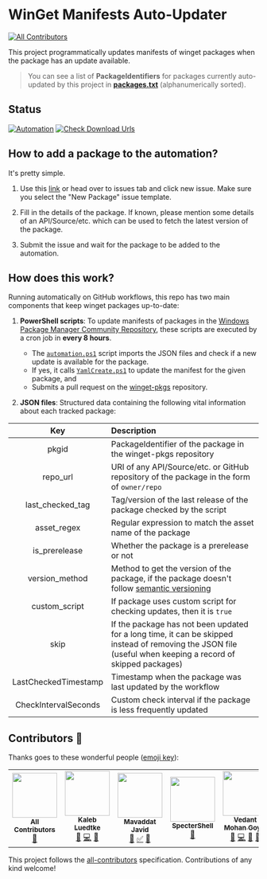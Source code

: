 # WinGet Manifests Auto-Updater
<!-- ALL-CONTRIBUTORS-BADGE:START - Do not remove or modify this section -->
[![All Contributors](https://img.shields.io/badge/all_contributors-5-orange.svg?style=flat-square)](#contributors-)
<!-- ALL-CONTRIBUTORS-BADGE:END -->

This project programmatically updates manifests of winget packages when the package has an update available.

> You can see a list of **PackageIdentifiers** for packages currently auto-updated by this project in [**packages.txt**](./packages.txt) (alphanumerically sorted).

## Status

[![Automation](https://github.com/vedantmgoyal2009/winget-pkgs-automation/actions/workflows/automation.yml/badge.svg)](./actions/workflows/automation.yml)
[![Check Download Urls](https://github.com/vedantmgoyal2009/winget-pkgs-automation/actions/workflows/check-download-urls.yml/badge.svg)](./actions/workflows/check-download-urls.yml)

## How to add a package to the automation?

It's pretty simple.

1. Use this [link](https://github.com/vedantmgoyal2009/winget-pkgs-automation/issues/new?assignees=vedantmgoyal2009&labels=new+package&template=package_request.yml&title=%5BNew+Package%5D%3A+) or head over to issues tab and click new issue. Make sure you select the "New Package" issue template.

2. Fill in the details of the package. If known, please mention some details of an API/Source/etc. which can be used to fetch the latest version of the package.

3. Submit the issue and wait for the package to be added to the automation.

## How does this work?

Running automatically on GitHub workflows, this repo has two main components that keep winget packages up-to-date:

1. **PowerShell scripts**: To update manifests of packages in the [Windows Package Manager Community Repository](https://github.com/microsoft/winget-pkgs), these scripts are executed by a cron job in **every 8 hours**.
    - The [`automation.ps1`](./automation.ps1) script imports the JSON files and check if a new update is available for the package.
    - If yes, it calls [`YamlCreate.ps1`](./YamlCreate) to update the manifest for the given package, and
    - Submits a pull request on the [winget-pkgs](https://github.com/microsoft/winget-pkgs) repository.

2. **JSON files**: Structured data containing the following vital information about each tracked package:

|  Key  | Description |
| :---: | :--- |
| pkgid | PackageIdentifier of the package in the winget-pkgs repository |
| repo_url | URI of any API/Source/etc. or GitHub repository of the package in the form of `owner/repo` |
| last_checked_tag | Tag/version of the last release of the package checked by the script |
| asset_regex | Regular expression to match the asset name of the package |
| is_prerelease | Whether the package is a prerelease or not |
| version_method | Method to get the version of the package, if the package doesn't follow [semantic versioning](https://semver.org) |
| custom_script | If package uses custom script for checking updates, then it is `true` |
| skip | If the package has not been updated for a long time, it can be skipped instead of removing the JSON file (useful when keeping a record of skipped packages) |
| LastCheckedTimestamp | Timestamp when the package was last updated by the workflow |
| CheckIntervalSeconds | Custom check interval if the package is less frequently updated |

## Contributors 🎉

Thanks goes to these wonderful people ([emoji key](https://allcontributors.org/docs/en/emoji-key)):

<!-- ALL-CONTRIBUTORS-LIST:START - Do not remove or modify this section -->
<!-- prettier-ignore-start -->
<!-- markdownlint-disable -->
<table>
  <tr>
    <td align="center"><a href="https://allcontributors.org"><img src="https://avatars.githubusercontent.com/u/46410174?v=4?s=90" width="90px;" alt=""/><br /><sub><b>All Contributors</b></sub></a><br /><a href="https://github.com/vedantmgoyal2009/winget-pkgs-automation/commits?author=all-contributors" title="Documentation">📖</a></td>
    <td align="center"><a href="https://github.com/Trenly"><img src="https://avatars.githubusercontent.com/u/12611259?v=4?s=90" width="90px;" alt=""/><br /><sub><b>Kaleb Luedtke</b></sub></a><br /><a href="https://github.com/vedantmgoyal2009/winget-pkgs-automation/issues?q=author%3ATrenly" title="Bug reports">🐛</a> <a href="https://github.com/vedantmgoyal2009/winget-pkgs-automation/commits?author=Trenly" title="Code">💻</a> <a href="#ideas-Trenly" title="Ideas, Planning, & Feedback">🤔</a></td>
    <td align="center"><a href="http://mavaddat.ca"><img src="https://avatars.githubusercontent.com/u/5055400?v=4?s=90" width="90px;" alt=""/><br /><sub><b>Mavaddat Javid</b></sub></a><br /><a href="https://github.com/vedantmgoyal2009/winget-pkgs-automation/commits?author=mavaddat" title="Documentation">📖</a> <a href="#tutorial-mavaddat" title="Tutorials">✅</a> <a href="#ideas-mavaddat" title="Ideas, Planning, & Feedback">🤔</a></td>
    <td align="center"><a href="https://github.com/SpecterShell"><img src="https://avatars.githubusercontent.com/u/56779163?v=4?s=90" width="90px;" alt=""/><br /><sub><b>SpecterShell</b></sub></a><br /><a href="#ideas-SpecterShell" title="Ideas, Planning, & Feedback">🤔</a></td>
    <td align="center"><a href="https://bittu.eu.org"><img src="https://avatars.githubusercontent.com/u/83997633?v=4?s=90" width="90px;" alt=""/><br /><sub><b>Vedant Mohan Goyal</b></sub></a><br /><a href="https://github.com/vedantmgoyal2009/winget-pkgs-automation/issues?q=author%3Avedantmgoyal2009" title="Bug reports">🐛</a> <a href="https://github.com/vedantmgoyal2009/winget-pkgs-automation/commits?author=vedantmgoyal2009" title="Code">💻</a> <a href="#ideas-vedantmgoyal2009" title="Ideas, Planning, & Feedback">🤔</a> <a href="https://github.com/vedantmgoyal2009/winget-pkgs-automation/pulls?q=is%3Apr+reviewed-by%3Avedantmgoyal2009" title="Reviewed Pull Requests">👀</a></td>
  </tr>
</table>

<!-- markdownlint-restore -->
<!-- prettier-ignore-end -->

<!-- ALL-CONTRIBUTORS-LIST:END -->

This project follows the [all-contributors](https://github.com/all-contributors/all-contributors) specification. Contributions of any kind welcome!
